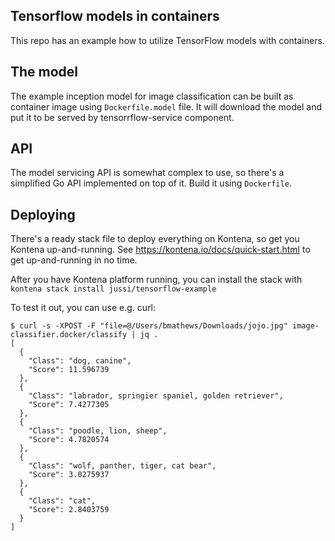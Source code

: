 ## Tensorflow models in containers

This repo has an example how to utilize TensorFlow models with containers.

## The model

The example inception model for image classification can be built as container image using `Dockerfile.model` file. It will download the model and put it to be served by tensorrflow-service component.

## API

The model servicing API is somewhat complex to use, so there's a simplified Go API implemented on top of it. Build it using `Dockerfile`.

## Deploying

There's a ready stack file to deploy everything on Kontena, so get you Kontena up-and-running. See https://kontena.io/docs/quick-start.html to get up-and-running in no time.

After you have Kontena platform running, you can install the stack with `kontena stack install jussi/tensorflow-example`

To test it out, you can use e.g. curl:
```
$ curl -s -XPOST -F "file=@/Users/bmathews/Downloads/jojo.jpg" image-classifier.docker/classify | jq .
[
  {
    "Class": "dog, canine",
    "Score": 11.596739
  },
  {
    "Class": "labrador, springier spaniel, golden retriever",
    "Score": 7.4277305
  },
  {
    "Class": "poodle, lion, sheep",
    "Score": 4.7820574
  },
  {
    "Class": "wolf, panther, tiger, cat bear",
    "Score": 3.0275937
  },
  {
    "Class": "cat",
    "Score": 2.8403759
  }
]
```
